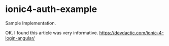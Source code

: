 # ionic4-auth-example
Sample Implementation. 

OK. I found this article was very informative. https://devdactic.com/ionic-4-login-angular/

